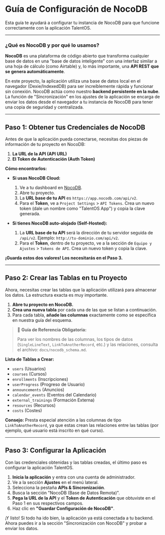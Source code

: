 # Guía de Configuración de NocoDB

Esta guía te ayudará a configurar tu instancia de NocoDB para que funcione correctamente con la aplicación TalentOS.

---

### ¿Qué es NocoDB y por qué lo usamos?

**NocoDB** es una plataforma de código abierto que transforma cualquier base de datos en una "base de datos inteligente" con una interfaz similar a una hoja de cálculo (como Airtable) y, lo más importante, una **API REST que se genera automáticamente**.

En este proyecto, la aplicación utiliza una base de datos local en el navegador (Dexie/IndexedDB) para ser increíblemente rápida y funcionar sin conexión. NocoDB actúa como nuestro **backend persistente en la nube**. La función de "Sincronización" en los ajustes de la aplicación se encarga de enviar los datos desde el navegador a tu instancia de NocoDB para tener una copia de seguridad y centralizada.

---

## Paso 1: Obtener tus Credenciales de NocoDB

Antes de que la aplicación pueda conectarse, necesitas dos piezas de información de tu proyecto en NocoDB:

1.  **La URL de la API (API URL)**
2.  **El Token de Autenticación (Auth Token)**

**Cómo encontrarlos:**

*   **Si usas NocoDB Cloud:**
    1.  Ve a tu dashboard en [NocoDB](https://app.nocodb.com/).
    2.  Abre tu proyecto.
    3.  La **URL base de tu API** es `https://app.nocodb.com/api/v2`.
    4.  Para el **Token**, ve a `Project Settings` > `API Tokens`. Crea un nuevo token (dale un nombre como "TalentOS App") y copia la clave generada.

*   **Si tienes NocoDB auto-alojado (Self-Hosted):**
    1.  La **URL base de tu API** será la dirección de tu servidor seguida de `/api/v2`. Ejemplo: `http://tu-dominio.com/api/v2`.
    2.  Para el **Token**, dentro de tu proyecto, ve a la sección de `Equipo y Ajustes` > `Tokens de API`. Crea un nuevo token y copia la clave.

**¡Guarda estos dos valores! Los necesitarás en el Paso 3.**

---

## Paso 2: Crear las Tablas en tu Proyecto

Ahora, necesitas crear las tablas que la aplicación utilizará para almacenar los datos. La estructura exacta es muy importante.

1.  **Abre tu proyecto en NocoDB.**
2.  **Crea una nueva tabla** por cada una de las que se listan a continuación.
3.  Para cada tabla, **añade las columnas** exactamente como se especifica en nuestra guía del esquema.

> 🔗 **Guía de Referencia Obligatoria:**
>
> Para ver los nombres de las columnas, los tipos de datos (`SingleLineText`, `LinkToAnotherRecord`, etc.) y las relaciones, consulta el archivo: `docs/nocodb_schema.md`.

**Lista de Tablas a Crear:**
*   `users` (Usuarios)
*   `courses` (Cursos)
*   `enrollments` (Inscripciones)
*   `userProgress` (Progreso de Usuario)
*   `announcements` (Anuncios)
*   `calendar_events` (Eventos del Calendario)
*   `external_trainings` (Formación Externa)
*   `resources` (Recursos)
*   `costs` (Costes)

**Consejo:** Presta especial atención a las columnas de tipo `LinkToAnotherRecord`, ya que estas crean las relaciones entre las tablas (por ejemplo, qué usuario está inscrito en qué curso).

---

## Paso 3: Configurar la Aplicación

Con las credenciales obtenidas y las tablas creadas, el último paso es configurar la aplicación TalentOS.

1.  **Inicia la aplicación** y entra con una cuenta de administrador.
2.  Ve a la sección **Ajustes** en el menú lateral.
3.  Selecciona la pestaña **APIs & Sincronización**.
4.  Busca la sección "NocoDB (Base de Datos Remota)".
5.  **Pega la URL de la API** y el **Token de Autenticación** que obtuviste en el Paso 1 en sus respectivos campos.
6.  Haz clic en **"Guardar Configuración de NocoDB"**.

¡Y listo! Si todo ha ido bien, la aplicación ya está conectada a tu backend. Ahora puedes ir a la sección "Sincronización con NocoDB" y probar a enviar los datos.
